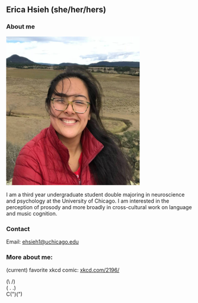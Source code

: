 ## Erica Hsieh (she/her/hers)

### About me

<img src="./images/erica-hsieh.jpg" width="360" height="400">

I am a third year undergraduate student double majoring in neuroscience and psychology at the University of Chicago. I am interested in the perception of prosody and more broadly in cross-cultural work on language and music cognition. 


### Contact 
Email: ehsieh1@uchicago.edu

### More about me:
(current) favorite xkcd comic: [xkcd.com/2196/]()


(\ /)   
( . .)  
C(")(")

<!--
    More about me:
    Favorite strange planet comic:
            https://twitter.com/nathanwpyle/status/1104761308057092097
    
    
-->